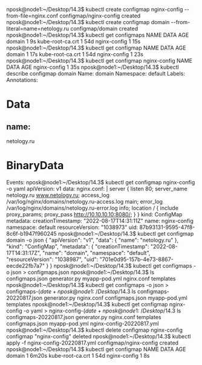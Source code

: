 nposk@node1:~/Desktop/14.3$ kubectl create configmap nginx-config --from-file=nginx.conf
configmap/nginx-config created
nposk@node1:~/Desktop/14.3$ kubectl create configmap domain --from-literal=name=netology.ru
configmap/domain created
nposk@node1:~/Desktop/14.3$ kubectl get configmaps
NAME               DATA   AGE
domain             1      9s
kube-root-ca.crt   1      54d
nginx-config       1      15s
nposk@node1:~/Desktop/14.3$ kubectl get configmap
NAME               DATA   AGE
domain             1      17s
kube-root-ca.crt   1      54d
nginx-config       1      23s
nposk@node1:~/Desktop/14.3$ kubectl get configmap nginx-config
NAME           DATA   AGE
nginx-config   1      35s
nposk@node1:~/Desktop/14.3$ kubectl describe configmap domain
Name:         domain
Namespace:    default
Labels:       <none>
Annotations:  <none>

Data
====
name:
----
netology.ru

BinaryData
====

Events:  <none>
nposk@node1:~/Desktop/14.3$ kubectl get configmap nginx-config -o yaml
apiVersion: v1
data:
  nginx.conf: |
    server {
        listen 80;
        server_name  netology.ru www.netology.ru;
        access_log  /var/log/nginx/domains/netology.ru-access.log  main;
        error_log   /var/log/nginx/domains/netology.ru-error.log info;
        location / {
            include proxy_params;
            proxy_pass http://10.10.10.10:8080/;
        }
    }
kind: ConfigMap
metadata:
  creationTimestamp: "2022-08-17T14:31:11Z"
  name: nginx-config
  namespace: default
  resourceVersion: "1038973"
  uid: 87b93131-9595-47f8-8c6f-b1947f960245
nposk@node1:~/Desktop/14.3$ kubectl get configmap domain -o json
{
    "apiVersion": "v1",
    "data": {
        "name": "netology.ru"
    },
    "kind": "ConfigMap",
    "metadata": {
        "creationTimestamp": "2022-08-17T14:31:17Z",
        "name": "domain",
        "namespace": "default",
        "resourceVersion": "1038987",
        "uid": "701e0d95-157b-4e73-8867-eecde22fb7a7"
    }
}
nposk@node1:~/Desktop/14.3$ kubectl get configmaps -o json > configmaps.json
nposk@node1:~/Desktop/14.3$ ls
configmaps.json  generator.py  myapp-pod.yml  nginx.conf  templates
nposk@node1:~/Desktop/14.3$ kubectl get configmaps -o json > configmaps-$(date +%Y%m%d).json
nposk@node1:~/Desktop/14.3$ ls
configmaps-20220817.json  generator.py   nginx.conf
configmaps.json           myapp-pod.yml  templates
nposk@node1:~/Desktop/14.3$ kubectl get configmap nginx-config -o yaml > nginx-config-$(date +%Y%m%d).yml
nposk@node1:~/Desktop/14.3$ ls
configmaps-20220817.json  generator.py   nginx.conf                 templates
configmaps.json           myapp-pod.yml  nginx-config-20220817.yml
nposk@node1:~/Desktop/14.3$ kubectl delete configmap nginx-config
configmap "nginx-config" deleted
nposk@node1:~/Desktop/14.3$ kubectl apply -f nginx-config-20220817.yml
configmap/nginx-config created
nposk@node1:~/Desktop/14.3$ kubectl get configmap
NAME               DATA   AGE
domain             1      6m20s
kube-root-ca.crt   1      54d
nginx-config       1      8s
